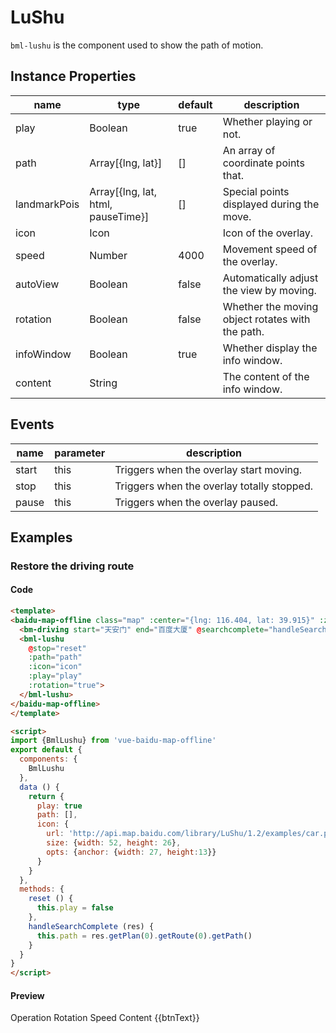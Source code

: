 # LuShu

`bml-lushu` is the component used to show the path of motion.

## Instance Properties

|name|type|default|description|
|------|-----|------|----|
|play|Boolean|true|Whether playing or not.|
|path|Array[{lng, lat}]|[]|An array of coordinate points that.|
|landmarkPois|Array[{lng, lat, html, pauseTime}]|[]|Special points displayed during the move.|
|icon|Icon||Icon of the overlay.|
|speed|Number|4000|Movement speed of the overlay.|
|autoView|Boolean|false|Automatically adjust the view by moving.|
|rotation|Boolean|false|Whether the moving object rotates with the path.|
|infoWindow|Boolean|true|Whether display the info window.|
|content|String||The content of the info window.|

## Events

|name|parameter|description|
|------|----|----|
|start|this|Triggers when the overlay start moving.|
|stop|this|Triggers when the overlay totally stopped.|
|pause|this|Triggers when the overlay paused.|

## Examples

### Restore the driving route

#### Code

```html
<template>
<baidu-map-offline class="map" :center="{lng: 116.404, lat: 39.915}" :zoom="11">
  <bm-driving start="天安门" end="百度大厦" @searchcomplete="handleSearchComplete" :panel="false" :autoViewport="true"></bm-driving>
  <bml-lushu
    @stop="reset"
    :path="path"
    :icon="icon"
    :play="play"
    :rotation="true">
  </bml-lushu>
</baidu-map-offline>
</template>

<script>
import {BmlLushu} from 'vue-baidu-map-offline'
export default {
  components: {
    BmlLushu
  },
  data () {
    return {
      play: true
      path: [],
      icon: {
        url: 'http://api.map.baidu.com/library/LuShu/1.2/examples/car.png',
        size: {width: 52, height: 26},
        opts: {anchor: {width: 27, height:13}}
      }
    }
  },
  methods: {
    reset () {
      this.play = false
    },
    handleSearchComplete (res) {
      this.path = res.getPlan(0).getRoute(0).getPath()
    }
  }
}
</script>
```

#### Preview

<doc-preview>
  <baidu-map-offline class="map" :center="{lng: 116.404, lat: 39.915}" :zoom="11">
    <bm-driving start="天安门" end="百度大厦" @searchcomplete="handleSearchComplete" :panel="false" :autoViewport="true"></bm-driving>
    <bml-lushu
      @start="changeBtnText('pause')"
      @stop="changeBtnText('play_arrow')"
      @pause="changeBtnText('play_arrow')"
      :path="path"
      :rotation="rotation"
      :content="content"
      :infoWindow="true"
      :speed="speed"
      :icon="icon"
      :play="play">
    </bml-lushu>
  </baidu-map-offline>
  <md-table>
    <md-table-header>
      <md-table-head>Operation</md-table-head>
      <md-table-head>Rotation</md-table-head>
      <md-table-head>Speed</md-table-head>
      <md-table-head>Content</md-table-head>
    </md-table-header>
    <md-table-body>
      <md-table-row>
        <md-table-cell>
          <md-button class="md-icon-button md-primary" @click="toggle">
            <md-icon>{{btnText}}</md-icon>
          </md-button>
        </md-table-cell>
        <md-table-cell>
          <md-switch v-model="rotation">
          </md-switch>
        </md-table-cell>
        <md-table-cell>
          <md-input-container>
            <md-input v-model.number="speed">
          </md-input-container>
        </md-table-cell>
        <md-table-cell>
          <md-input-container>
            <md-input v-model="content">
          </md-input-container>
        </md-table-cell>
      </md-table-row>
    </md-table-body>
  </md-table>
</doc-preview>

<script>
import BmlLushu from '../../../components/extra/Lushu.vue'
export default {
  components: {
    BmlLushu
  },
  data () {
    return {
      btnText: 'play_arrow',
      path: [],
      rotation: true,
      play: false,
      content: 'My car is here.',
      speed: 5000,
      icon: {
        url: 'http://api.map.baidu.com/library/LuShu/1.2/examples/car.png',
        size: {
          width: 52,
          height: 26
        },
        opts: {
          anchor: {
            width: 27,
            height:13
          }
        }
      }
    }
  },
  methods: {
    changeBtnText (val) {
      this.btnText = val
      if (val === 'play_arrow') {
        this.play = false
      }
    },
    toggle () {
      this.play = !this.play
    },
    handleSearchComplete (res) {
      this.path = res.getPlan(0).getRoute(0).getPath()
    }
  }
}
</script>
